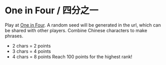 # One in Four / 四分之一
Play at [One in Four](https://randyg111.github.io/one-in-four/).
A random seed will be generated in the url, which can be shared with other players.
Combine Chinese characters to make phrases.
* 2 chars = 2 points
* 3 chars = 4 points
* 4 chars = 8 points
Reach 100 points for the highest rank!
